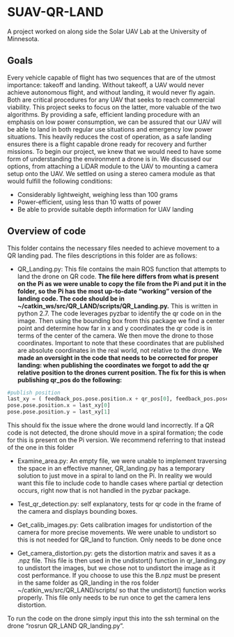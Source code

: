 # SUAV-QR-LAND

A project worked on along side the Solar UAV Lab at the University of Minnesota.

## Goals

Every vehicle capable of flight has two sequences that are of the utmost importance: takeoff and landing. Without takeoff, a UAV would never achieve autonomous flight, and without landing, it would never fly again. Both are critical procedures for any UAV that seeks to reach commercial viability. This project seeks to focus on the latter, more valuable of the two algorithms. 
By providing a safe, efficient landing procedure with an emphasis on low power consumption, we can be assured that our UAV will be able to land in both regular use situations and emergency low power situations. This heavily reduces the cost of operation, as a safe landing ensures there is a flight capable drone ready for recovery and further missions.
To begin our project, we knew that we would need to have some form of understanding the environment a drone is in. We discussed our options, from attaching a LiDAR module to the UAV to mounting a camera setup onto the UAV. We settled on using a stereo camera module as that would fulfill the following conditions:
- Considerably lightweight, weighing less than 100 grams
- Power-efficient, using less than 10 watts of power
- Be able to provide suitable depth information for UAV landing 

## Overview of code

This folder contains the necessary files needed to achieve movement to a QR landing pad. The files descriptions in this folder are as follows:

 - QR_Landing.py: This file contains the main ROS function that attempts to land the drone on QR code. **The file here differs from what is present on the Pi as we were unable to copy the file from the Pi and put it in the folder, so the Pi has the most up-to-date “working” version of the landing code. The code should be in ~/catkin_ws/src/QR_LAND/scripts/QR_Landing.py.** This is written in python 2.7. The code leverages pyzbar to identify the qr code on in the image. Then using the bounding box from this package we find a center point and determine how far in x and y coordinates the qr code is in terms of the center of the camera. We then move the drone to those coordinates. Important to note that these coordinates that are published are absolute coordinates in the real world, not relative to the drone. **We made an oversight in the code that needs to be corrected for proper landing: when publishing the coordinates we forgot to add the qr relative position to the drones current position. The fix for this is when publishing qr_pos do the following:**

```python
#publish position
last_xy = ( feedback_pos.pose.position.x + qr_pos[0], feedback_pos.pose.position.y + qr_pos[1])
pose.pose.position.x = last_xy[0]
pose.pose.position.y = last_xy[1]
```

This should fix the issue where the drone would land incorrectly. 
If a QR code is not detected, the drone should move in a spiral formation; the code for this is present on the Pi version. We recommend referring to that instead of the one in this folder

 - Examine_area.py: An empty file, we were unable to implement traversing the space in an effective manner, QR_landing.py has a temporary solution to just move in a spiral to land on the Pi. In reality we would want this file to include code to handle cases where partial qr detection occurs, right now that is not handled in the pyzbar package.

 - Test_qr_detection.py: self explanatory, tests for qr code in the frame of the camera and displays bounding boxes.

 - Get_calib_images.py:  Gets calibration images for undistortion of the camera for more precise movements. We were unable to undistort so this is not needed for QR_land to function. Only needs to be done once

 - Get_camera_distortion.py:  gets the distortion matrix and saves it as a .npz file. This file is then used in the undistort() function in qr_landing.py to undistort the images, but we chose not to undistort the image as it cost performance. If you choose to use this the B.npz must be present in the same folder as QR_landing in the ros folder ~/catkin_ws/src/QR_LAND/scripts/ so that the undistort() function works properly. This file only needs to be run once to get the camera lens distortion.

To run the code on the drone simply input this into the ssh terminal on the drone “rosrun QR_LAND QR_landing.py”.
